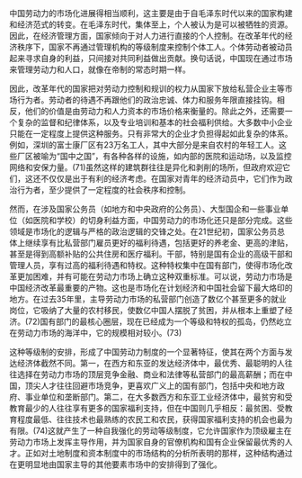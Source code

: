 中国劳动力的市场化进展得相当顺利，这主要是由于自毛泽东时代以来的国家构建和经济范式的转变。在毛泽东时代，集体至上，个人被认为是可以被牺牲的资源。因此，在经济管理方面，国家倾向于对人力进行直接的个人控制。在改革年代的经济秩序下，国家不再通过管理机构的等级制度来控制个体工人。个体劳动者被动员起来寻求自身的利益，只间接对共同利益做出贡献。换句话说，中国现在通过市场来管理劳动力和人口，就像在帝制的常态时期一样。

因此，改革年代的国家把对劳动力控制和规训的权力从国家下放给私营企业主等市场行为者。劳动者的待遇不再跟他们的政治忠诚、体力和服务年限直接挂钩。相反，他们的价值是由劳动力和人力资本的市场价格来衡量的。除此之外，还需要一个复杂的监督和纪律体系，以及专业培训和基本的社会福利供给。大多数中小企业只能在一定程度上提供这种服务。只有非常大的企业才负担得起如此复杂的体系。例如，深圳的富士康厂区有23万名工人，其中大部分是来自农村的年轻工人。这些厂区被喻为“国中之国”，有各种各样的设施，如内部的医院和运动场，以及监控网络和安保力量。(71)虽然这样的建筑群往往是异化和剥削的场所，但政府欢迎它们，这还不仅仅是出于有利的经济考虑。在国家对青年的经济动员中，它们作为政治行为者，至少提供了一定程度的社会秩序和控制。

然而，在涉及国家公务员（如地方和中央政府的公务员）、大型国企和一些事业单位（如医院和学校）的切身利益方面，中国劳动力的市场化还只是部分完成。这些领域是市场化的逻辑与严格的政治逻辑的交锋之处。在21世纪初，国家公务员总体上继续享有比私营部门雇员更好的福利待遇，包括更好的养老金、更高的津贴，甚至是得到高额补贴的公共住房和医疗福利。干部，特别是国有企业的高级干部和管理人员，享有过高的福利待遇和特权。这种特权集中在国有部门，使得市场化改革更加困难，并有可能在劳动力市场上确立这种双重标准。可以说，劳动力市场是中国经济改革最重要的产物。这也是市场化在计划经济和中国社会留下最大烙印的地方。在过去35年里，主导劳动力市场的私营部门创造了数亿个甚至更多的就业岗位，它吸纳了大量的农村移民，使数亿中国人摆脱了贫困，并从根本上重塑了经济。(72)国有部门的最核心圈层，现在已经成为一个等级和特权的孤岛，仍然屹立在劳动力市场的海洋中，它的规模相对较小。(73)

这种等级制的安排，形成了中国劳动力制度的一个显著特征，使其在两个方面与发达经济体截然不同。第一，在西方和东亚的发达经济体中，最优秀、最聪明的人往往选择在劳动力市场的顶层竞争金融、商业和法律等私营部门的最高薪酬；而在中国，顶尖人才往往回避市场竞争，更喜欢广义上的国有部门，包括中央和地方政府、事业单位和垄断部门。第二，在大多数西方和东亚工业经济体中，最贫穷和受教育最少的人往往享有更多的国家福利支持，但在中国则几乎相反：最贫困、受教育程度最低、往往技术也最熟练的农民工和农民，获得国家福利支持的机会也最为有限。(74)这就产生了一种自我强化的劳动等级制度，它允许国家作为顶级雇主在劳动力市场上发挥主导作用，并为国家自身的官僚机构和国有企业保留最优秀的人才。正如对土地制度和资本制度中的市场结构的分析所表明的那样，这种结构通过在更明显地由国家主导的其他要素市场中的安排得到了强化。